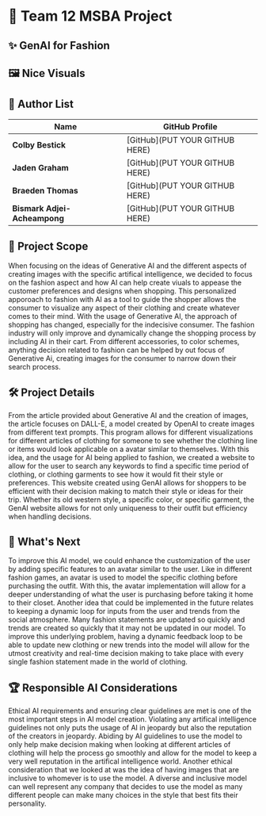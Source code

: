 # 🎨 Team 12 MSBA Project  
## ✨ GenAI for Fashion  

## 🖼️ Nice Visuals  

## 👥 Author List  
| Name                        | GitHub Profile |
|----------------------------|--------------|
| **Colby Bestick**           | [GitHub](PUT YOUR GITHUB HERE) |
| **Jaden Graham**            | [GitHub](PUT YOUR GITHUB HERE) |
| **Braeden Thomas**          | [GitHub](PUT YOUR GITHUB HERE) |
| **Bismark Adjei-Acheampong**| [GitHub](PUT YOUR GITHUB HERE) |

## 🎯 Project Scope  
When focusing on the ideas of Generative AI and the different aspects of creating images with the specific artifical intelligence, we decided to focus on the fashion aspect and how AI can help create viuals to appease the customer preferences and designs when shopping.  This personalized apporoach to fashion with AI as a tool to guide the shopper allows the consumer to visualize any aspect of their clothing and create whatever comes to their mind.  With the usage of Generative AI, the approach of shopping has changed, especially for the indecisive consumer.  The fashion industry will only improve and dynamically change the shopping process by including AI in their cart.  From different accessories, to color schemes, anything decision related to fashion can be helped by out focus of Generative Ai, creating images for the consumer to narrow down their search process.  

## 🛠️ Project Details  
From the article provided about Generative AI and the creation of images, the article focuses on DALL-E, a model created by OpenAI to create images from different text prompts.  This program allows for different visualizations for different articles of clothing for someone to see whether the clothing line or items would look applicable on a avatar similar to themselves.  With this idea, and the usage for AI being applied to fashion, we created a website to allow for the user to search any keywords to find a specific time period of clothing, or clothing garments to see how it would fit their style or preferences.  This website created using GenAI allows for shoppers to be efficient with their decision making to match their style or ideas for their trip.  Whether its old western style, a specific color, or specific garment, the GenAI website allows for not only uniqueness to their outfit but efficiency when handling decisions.

## 🚀 What's Next  
To improve this AI model, we could enhance the customization of the user by adding specific features to an avatar similar to the user.  Like in different fashion games, an avatar is used to model the specific clothing before purchasing the outfit.  With this, the avatar implementation will allow for a deeper understanding of what the user is purchasing before taking it home to their closet.  Another idea that could be implemented in the future relates to keeping a dynamic loop for inputs from the user and trends from the social atmosphere.  Many fashion statements are updated so quickly and trends are created so quickly that it may not be updated in our model.  To improve this underlying problem, having a dynamic feedback loop to be able to update new clothing or new trends into the model will allow for the utmost creativity and real-time decision making to take place with every single fashion statement made in the world of clothing.

## 🏆 Responsible AI Considerations  
Ethical AI requirements and ensuring clear guidelines are met is one of the most important steps in AI model creation.  Violating any artifical intelligence guidelines not only puts the usage of AI in jeopardy but also the reputation of the creators in jeopardy.  Abiding by AI guidelines to use the model to only help make decision making when looking at different articles of clothing will help the process go smoothly and allow for the model to keep a very well reputation in the artifical intelligence world.  Another ethical consideration that we looked at was the idea of having images that are inclusive to whomever is to use the model.  A diverse and inclusive model can well represent any company that decides to use the model as many different people can make many choices in the style that best fits their personality.

